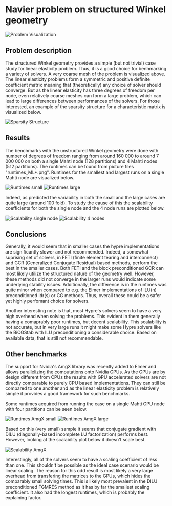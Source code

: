 # Navier problem on structured Winkel geometry

![Problem Visualization](https://github.com/ElmerCSC/elmer-linsys/blob/main/results/Navier-WinkelStructured/navier_winkelStructured.png?raw=true)

## Problem description

The structured Winkel geometry provides a simple (but not trivial) case study for linear elasticity problem. Thus, it is a good choice for benhmarking a variety of solvers. A very coarse mesh of the problem is visualized above. The linear elasticity problems form a symmetric and positive definite coefficient matrix meaning that (theoretically) any choice of solver should converge. But as the linear elasticity has three degrees of freedom per node, even relatively coarse meshes can form a large problem, which can lead to large differences between performances of the solvers. For those interested, an example of the sparsity structure for a characteristic matrix is visualized below.

![Sparsity Structure](https://github.com/ElmerCSC/elmer-linsys/blob/main/results/Navier-WinkelStructured/sparsity_structure.png?raw=true)

## Results

The benchmarks with the unstructured Winkel geometry were done with number of degrees of freedom ranging from around 160 000 to around 7 000 000 on both a single Mahti node (128 partitions) and 4 Mahti nodes (512 partitions). The runtimes can be found from picture files "runtimes_ML*.png". Runtimes for the smallest and largest runs on a single Mahti node are visualized below.

![Runtimes small](https://github.com/ElmerCSC/elmer-linsys/blob/main/results/Navier-WinkelStructured/runtimes_ML1.png?raw=true)
![Runtimes large](https://github.com/ElmerCSC/elmer-linsys/blob/main/results/Navier-WinkelStructured/runtimes_ML3.png?raw=true)

Indeed, as predicted the variability in both the small and the large cases are quite large (around 100 fold). To study the cause of this the scalability coefficients for both the single node and the 4 node runs are plotted below.

![Scalability single node](https://github.com/ElmerCSC/elmer-linsys/blob/main/results/Navier-WinkelStructured/scalability_bar_ML1-3.png?raw=true)
![Scalability 4 nodes](https://github.com/ElmerCSC/elmer-linsys/blob/main/results/Navier-WinkelStructured/scalability_bar_ML1-3_P512.png?raw=true)

## Conclusions

Generally, it would seem that in smaller cases the hypre implementations are significantly slower and not recommended. Indeed, a somewhat suprising set of solvers, in FETI (finite element tearing and interconnect) and GCR (Generalized Conjugate Residual) based methods, perform the best in the smaller cases. Both FETI and the block preconditioned GCR can most likely utilize the structured nature of the geometry well. However, these methods did not converge in the larger runs would indicate some underlying stability issues. Additionally, the difference is in the runtimes was quite minor when compared to e.g. the Elmer implementations of ILU(n) preconditioned Idr(s) or CG methods. Thus, overall these could be a safer yet highly perfomant choice for solvers.

Another interesting note is that, most Hypre's solvers seem to have a very high overhead when solving the problems. This evident in them generally having a comaprably poor runtimes, but decent scalability. This scalability is not accurate, but in very large runs it might make some Hypre solvers like the BiCGStab with ILU preconditioning a considerable choice. Based on available data, that is still not recommendable.

## Other benchmarks

The support for Nvidia's AmgX library was recently added to Elmer and allows parallelizing the computations onto Nvidia GPUs. As the GPUs are by design different from CPUs the results with GPU accelerated solvers are not directly comparable to purely CPU based implementations. They can still be compared to one another and as the linear elasticity problem is relatively simple it provides a good framework for such benchmarks.

Some runtimes acquired from running the case on a single Mahti GPU node with four partitions can be seen below.

![Runtimes AmgX small](https://github.com/ElmerCSC/elmer-linsys/blob/main/results/Navier-WinkelStructured/runtimes_amgx_ML1.png?raw=true)
![Runtimes AmgX large](https://github.com/ElmerCSC/elmer-linsys/blob/main/results/Navier-WinkelStructured/runtimes_amgx_ML3.png?raw=true)

Based on this (very small) sample it seems that conjugate gradient with DILU (diagonally-based incomplete LU factorization) performs best. However, looking at the scalability plot below it doesn't scale best.

![Scalability AmgX](https://github.com/ElmerCSC/elmer-linsys/blob/main/results/Navier-WinkelStructured/scalability_bar_amgx_ML1-3.png?raw=true)

Interestingly, all of the solvers seem to have a scaling coefficient of less than one. This shouldn't be possible as the ideal case scenario would be linear scaling. The reason for this odd result is most likely a very large overhead from transfering the matrices to the GPUs, which hides the comparably small solving times. This is likely most prevalent in the DILU preconditioned FGMRES method as it has by far the smallest scaling coefficient. It also had the longest runtimes, which is probably the explaining factor.
